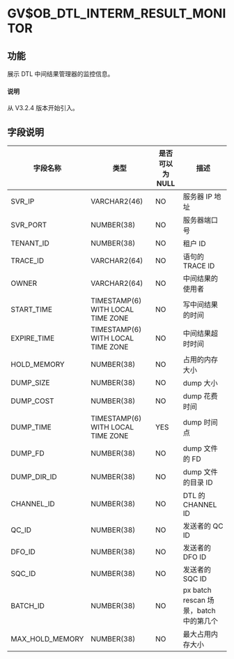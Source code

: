 # GV$OB_DTL_INTERM_RESULT_MONITOR

## 功能

展示 DTL 中间结果管理器的监控信息。

<main id="notice" type='explain'>
  <h4>说明</h4>
  <p>从 V3.2.4 版本开始引入。</p>
</main>

## 字段说明

| 字段名称 | 类型 | 是否可以为 NULL | 描述 |
| --- | --- | --- | --- |
| SVR_IP | VARCHAR2(46) | NO | 服务器 IP 地址 |
| SVR_PORT | NUMBER(38) | NO | 服务器端口号 |
| TENANT_ID | NUMBER(38) | NO | 租户 ID |
| TRACE_ID | VARCHAR2(64) | NO | 语句的 TRACE ID |
| OWNER | VARCHAR2(64) | NO | 中间结果的使用者 |
| START_TIME | TIMESTAMP(6) WITH LOCAL TIME ZONE | NO | 写中间结果的时间 |
| EXPIRE_TIME | TIMESTAMP(6) WITH LOCAL TIME ZONE | NO | 中间结果超时时间 |
| HOLD_MEMORY | NUMBER(38) | NO | 占用的内存大小 |
| DUMP_SIZE | NUMBER(38) | NO | dump 大小 |
| DUMP_COST | NUMBER(38) | NO | dump 花费时间 |
| DUMP_TIME | TIMESTAMP(6) WITH LOCAL TIME ZONE | YES | dump 时间点 |
| DUMP_FD | NUMBER(38) | NO | dump 文件的 FD |
| DUMP_DIR_ID | NUMBER(38) | NO | dump 文件的目录 ID |
| CHANNEL_ID | NUMBER(38) | NO | DTL 的 CHANNEL ID |
| QC_ID | NUMBER(38) | NO | 发送者的 QC ID |
| DFO_ID | NUMBER(38) | NO | 发送者的 DFO ID |
| SQC_ID | NUMBER(38) | NO | 发送者的 SQC ID |
| BATCH_ID | NUMBER(38) | NO | px batch rescan 场景，batch 中的第几个 |
| MAX_HOLD_MEMORY | NUMBER(38) | NO | 最大占用内存大小 |
